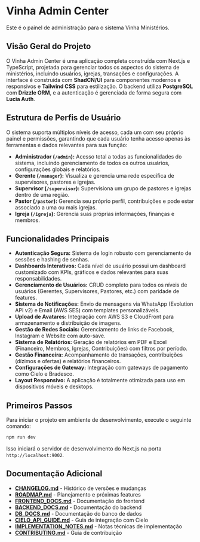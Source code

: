 # Vinha Admin Center

Este é o painel de administração para o sistema Vinha Ministérios.

## Visão Geral do Projeto

O Vinha Admin Center é uma aplicação completa construída com Next.js e TypeScript, projetada para gerenciar todos os aspectos do sistema de ministérios, incluindo usuários, igrejas, transações e configurações. A interface é construída com **ShadCN/UI** para componentes modernos e responsivos e **Tailwind CSS** para estilização. O backend utiliza **PostgreSQL** com **Drizzle ORM**, e a autenticação é gerenciada de forma segura com **Lucia Auth**.

## Estrutura de Perfis de Usuário

O sistema suporta múltiplos níveis de acesso, cada um com seu próprio painel e permissões, garantindo que cada usuário tenha acesso apenas às ferramentas e dados relevantes para sua função:

- **Administrador (`/admin`):** Acesso total a todas as funcionalidades do sistema, incluindo gerenciamento de todos os outros usuários, configurações globais e relatórios.
- **Gerente (`/manager`):** Visualiza e gerencia uma rede específica de supervisores, pastores e igrejas.
- **Supervisor (`/supervisor`):** Supervisiona um grupo de pastores e igrejas dentro de uma região.
- **Pastor (`/pastor`):** Gerencia seu próprio perfil, contribuições e pode estar associado a uma ou mais igrejas.
- **Igreja (`/igreja`):** Gerencia suas próprias informações, finanças e membros.

## Funcionalidades Principais

- **Autenticação Segura:** Sistema de login robusto com gerenciamento de sessões e hashing de senhas.
- **Dashboards Interativos:** Cada nível de usuário possui um dashboard customizado com KPIs, gráficos e dados relevantes para suas responsabilidades.
- **Gerenciamento de Usuários:** CRUD completo para todos os níveis de usuários (Gerentes, Supervisores, Pastores, etc.) com paridade de features.
- **Sistema de Notificações:** Envio de mensagens via WhatsApp (Evolution API v2) e Email (AWS SES) com templates personalizáveis.
- **Upload de Avatares:** Integração com AWS S3 e CloudFront para armazenamento e distribuição de imagens.
- **Gestão de Redes Sociais:** Gerenciamento de links de Facebook, Instagram e Website com auto-save.
- **Sistema de Relatórios:** Geração de relatórios em PDF e Excel (Financeiro, Membros, Igrejas, Contribuições) com filtros por período.
- **Gestão Financeira:** Acompanhamento de transações, contribuições (dízimos e ofertas) e relatórios financeiros.
- **Configurações de Gateway:** Integração com gateways de pagamento como Cielo e Bradesco.
- **Layout Responsivo:** A aplicação é totalmente otimizada para uso em dispositivos móveis e desktops.

## Primeiros Passos

Para iniciar o projeto em ambiente de desenvolvimento, execute o seguinte comando:

```bash
npm run dev
```

Isso iniciará o servidor de desenvolvimento do Next.js na porta `http://localhost:9002`.

## Documentação Adicional

- **[CHANGELOG.md](./CHANGELOG.md)** - Histórico de versões e mudanças
- **[ROADMAP.md](./ROADMAP.md)** - Planejamento e próximas features
- **[FRONTEND_DOCS.md](./FRONTEND_DOCS.md)** - Documentação do frontend
- **[BACKEND_DOCS.md](./BACKEND_DOCS.md)** - Documentação do backend
- **[DB_DOCS.md](./DB_DOCS.md)** - Documentação do banco de dados
- **[CIELO_API_GUIDE.md](./CIELO_API_GUIDE.md)** - Guia de integração com Cielo
- **[IMPLEMENTATION_NOTES.md](./IMPLEMENTATION_NOTES.md)** - Notas técnicas de implementação
- **[CONTRIBUTING.md](./CONTRIBUTING.md)** - Guia de contribuição
